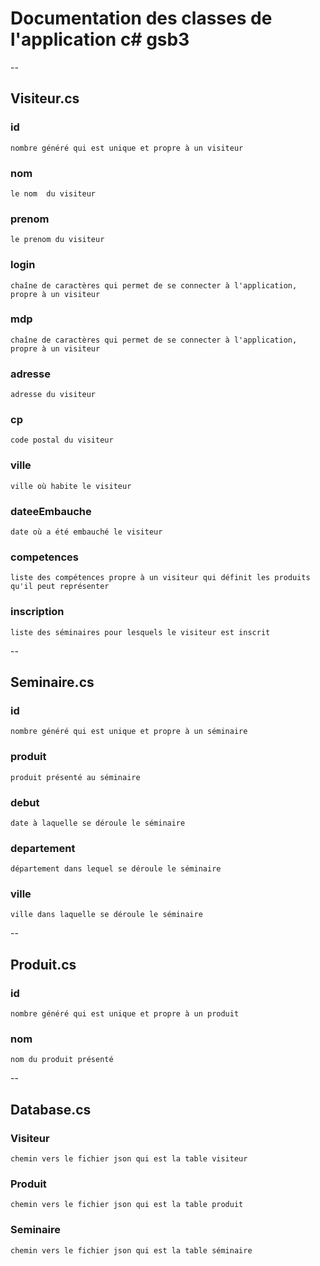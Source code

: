 # Documentation des classes de l'application c# gsb3
--
## Visiteur.cs 

### id
    nombre généré qui est unique et propre à un visiteur
### nom 
    le nom  du visiteur
### prenom
    le prenom du visiteur
### login
    chaîne de caractères qui permet de se connecter à l'application, propre à un visiteur
### mdp
    chaîne de caractères qui permet de se connecter à l'application, propre à un visiteur
### adresse
    adresse du visiteur
### cp
    code postal du visiteur
### ville
    ville où habite le visiteur
### dateeEmbauche
    date où a été embauché le visiteur
### competences
    liste des compétences propre à un visiteur qui définit les produits qu'il peut représenter
### inscription
    liste des séminaires pour lesquels le visiteur est inscrit
--
## Seminaire.cs

### id
    nombre généré qui est unique et propre à un séminaire
### produit
    produit présenté au séminaire
### debut
    date à laquelle se déroule le séminaire
### departement
    département dans lequel se déroule le séminaire
### ville
    ville dans laquelle se déroule le séminaire
--
## Produit.cs

### id
    nombre généré qui est unique et propre à un produit
### nom
    nom du produit présenté
--
## Database.cs

### Visiteur
    chemin vers le fichier json qui est la table visiteur
### Produit
    chemin vers le fichier json qui est la table produit
### Seminaire
    chemin vers le fichier json qui est la table séminaire
